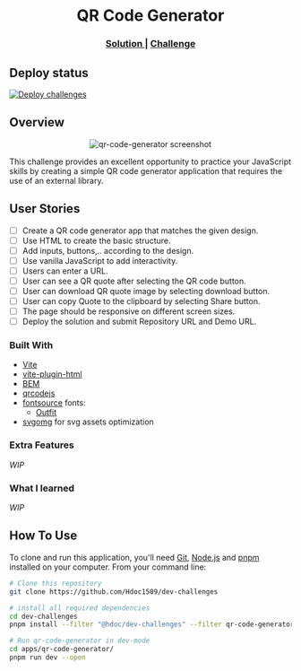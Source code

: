<h1 align="center">QR Code Generator</h1>

<div align="center">
  <h3>
    <a href="https://hdoc1509.github.io/dev-challenges/qr-code-generator/">
      Solution
    </a>
    <span> | </span>
    <a href="https://devchallenges.io/challenge/qa-code-generator">
      Challenge
    </a>
  </h3>
</div>

## Deploy status

[![Deploy challenges][deploy-status]][deploy-url]

## Overview

<!-- TODO: Update screenshot and its aspect ratio once project has completed -->

<p align="center">
  <img
    src="https://user-images.githubusercontent.com/16707738/92399059-5716eb00-f132-11ea-8b14-bcacdc8ec97b.png"
    alt="qr-code-generator screenshot"
    style="aspect-ratio: 16 / 9"
  />
</p>

This challenge provides an excellent opportunity to practice your JavaScript
skills by creating a simple QR code generator application that requires the use
of an external library.

## User Stories

- [ ] Create a QR code generator app that matches the given design.
- [ ] Use HTML to create the basic structure.
- [ ] Add inputs, buttons,.. according to the design.
- [ ] Use vanilla JavaScript to add interactivity.
- [ ] Users can enter a URL.
- [ ] User can see a QR quote after selecting the QR code button.
- [ ] User can download QR quote image by selecting download button.
- [ ] User can copy Quote to the clipboard by selecting Share button.
- [ ] The page should be responsive on different screen sizes.
- [ ] Deploy the solution and submit Repository URL and Demo URL.

### Built With

- [Vite](https://vitejs.dev/)
- [vite-plugin-html](https://github.com/vbenjs/vite-plugin-html)
- [BEM](https://getbem.com/)
- [qrcodejs](https://github.com/llyys/qrcodejs)
- [fontsource](https://fontsource.org/) fonts:
  - [Outfit](https://fontsource.org/fonts/outfit)
- [svgomg](https://svgomg.net/) for svg assets optimization

### Extra Features

_WIP_

### What I learned

_WIP_

## How To Use

To clone and run this application, you'll need [Git](https://git-scm.com),
[Node.js](https://nodejs.org/en/download/) and
[pnpm](https://pnpm.io/installation) installed on your computer. From your
command line:

```bash
# Clone this repository
git clone https://github.com/Hdoc1509/dev-challenges

# install all required dependencies
cd dev-challenges
pnpm install --filter "@hdoc/dev-challenges" --filter qr-code-generator...

# Run qr-code-generator in dev-mode
cd apps/qr-code-generator/
pnpm run dev --open
```

[deploy-status]: https://github.com/Hdoc1509/dev-challenges/actions/workflows/deploy.yml/badge.svg
[deploy-url]: https://github.com/Hdoc1509/dev-challenges/actions/workflows/deploy.yml
